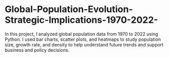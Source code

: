 # Global-Population-Evolution-Strategic-Implications-1970-2022-
In this project, I analyzed global population data from 1970 to 2022 using Python. I used bar charts, scatter plots, and heatmaps to study population size, growth rate, and density to help understand future trends and support business and policy decisions.
